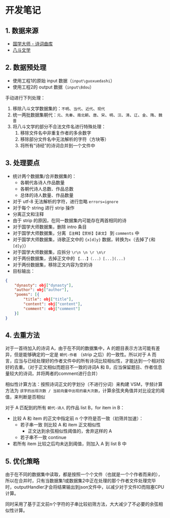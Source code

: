# 开发笔记

## 1. 数据来源

* [国学大师 - 诗词曲库](http://www.guoxuedashi.com/shici/)
* [八斗文学](http://www.8dou.net/)

## 2. 数据预处理

* 使用工程1的原始 input 数据（`input\guoxuedashi`）
* 使用工程2的 output 数据（`input\8dou`）

手动进行下列处理：
1. 移除八斗文学数据集的：`不明`、`当代`、`近代`、`现代`
2. 统一两批数据集朝代：`元`、`先秦`、`南北朝`、`唐`、`宋`、`明`、`汉`、`清`、`辽`、`金`、`隋`、`魏晋`
3. 将八斗文学的部分不合法文件名进行特殊处理：
   1. 移除文件名中非重复作者的多余数字
   2. 移除部分文件名中无法解析的字符（方块等）
   3. 将所有“诗经”的诗词合并到一个文件中

## 3. 处理要点

* 统计两个数据集/合并数据集的：
  * 各朝代各诗人作品数量
  * 各朝代诗人总数、作品总数
  * 总体的诗人数量、作品数量
* 对于 utf-8 无法解析的字符，进行忽略 `errors=ignore`
* 对于每个 string 进行 strip 操作
* 分离正文和注释
* 由于 strip 的原因，在同一数据集内可能存在两首相同的诗
* 对于国学大师数据集，删除 intro 条目
* 对于国学大师数据集，分离 `【注释】【赏析】【译文】` 到 `comments` 中
* 对于国学大师数据集，诗歌正文中的 `{x[d]y}` 数据，转换为`x`（去掉了`{`和`[d]y}`）
* 对于国学大师数据集，应拆分 `\r\n \n \r \n\r`
* 对于两份数据集，去掉正文中的 `【...】（...）[...](...)`
* 对于两份数据集，移除正文内容为空的诗
* 目标输出：

```json
{
    "dynasty": obj["dynasty"],
    "author": obj["author"],
    "poems": [{
        "title": obj["title"],
        "content": obj["content"],
        "comment": obj["comment"]
    }]
}
```

## 4. 去重方法

对于一首待加入的诗词 A，由于在不同的数据集中，A 的题目表示方法可能有差异，但是能够确定的一定是 `朝代-作者` （strip 之后）的一致性。所以对于 A 而言，应当与已经处理好的作者文件中的所有诗词比较相似性，才能达到一个相对较好的去重。（对于正文相似而题目不一致的诗词A 和 B，应当保留题目、作者信息量较大的诗词，并将两者的comment进行合并）

相似性计算方法：按照诗词正文的字划分（不进行分词）来构建 VSM，字频计算方法为 `该字的出现次数 / 当前向量中出现的最大次数`，计算余弦夹角值并对比设定的阈值，来判断是否相似

对于 A 匹配到的所有 `朝代-诗人` 的作品 list B，for item in B：
* 比较 A 和 item 的正文中指定前 n 个字符是否一致（初筛并加速）：
  * 若子串一致 则比较 A 和 item 正文相似性
    * 正文达到余弦相似性阈值的，舍弃这样的 A
  * 若子串不一致 continue
* 若所有 item 比较之后均未达到阈值，则加入 A 到 list B 中

## 5. 优化策略

由于在不同的数据集中读取，都是按照一个个文件（也就是一个个作者而来的），所以在合并时，只有当数据集1或数据集2中正在处理的那个作者文件处理完毕时，outputHandler才会将结果输出到json文件中，以减少对于文件IO而阻塞CPU计算。

同时采用了基于正文前n个字符的子串比较初筛方法，大大减少了不必要的余弦相似性计算。
